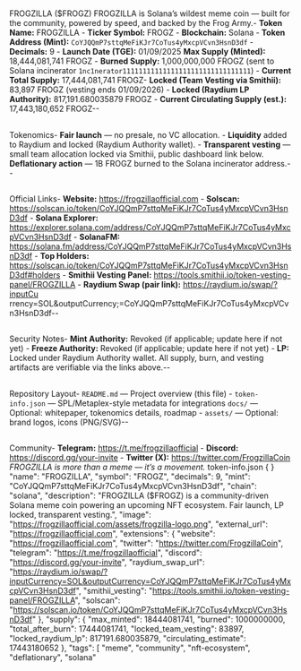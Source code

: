  # 
 FROGZILLA ($FROGZ)
 FROGZILLA is Solana’s wildest meme coin — built for the community, powered by speed, and backed by the Frog
 Army.- **Token Name:** FROGZILLA - **Ticker Symbol:** FROGZ - **Blockchain:** Solana - **Token Address (Mint):**
 `CoYJQQmP7sttqMeFiKJr7CoTus4yMxcpVCvn3HsnD3df` - **Decimals:** 9 - **Launch Date (TGE):** 01/09/2025 
**Max Supply (Minted):** 18,444,081,741 FROGZ - **Burned Supply:** 1,000,000,000 FROGZ (sent to Solana
 incinerator `1nc1nerator11111111111111111111111111111111`) - **Current Total Supply:** 17,444,081,741 FROGZ- **Locked (Team Vesting via Smithii):** 83,897 FROGZ (vesting ends 01/09/2026) - **Locked (Raydium LP
 Authority):** 817,191.680035879 FROGZ - **Current Circulating Supply (est.):** 17,443,180,652 FROGZ--
## 
 Tokenomics- **Fair launch** — no presale, no VC allocation. - **Liquidity** added to Raydium and locked (Raydium Authority
 wallet). - **Transparent vesting** — small team allocation locked via Smithii, public dashboard link below. 
**Deflationary action** — 1B FROGZ burned to the Solana incinerator address.--
## 
 Official Links- **Website:** https://frogzillaofficial.com - **Solscan:**
 https://solscan.io/token/CoYJQQmP7sttqMeFiKJr7CoTus4yMxcpVCvn3HsnD3df - **Solana Explorer:**
 https://explorer.solana.com/address/CoYJQQmP7sttqMeFiKJr7CoTus4yMxcpVCvn3HsnD3df - **SolanaFM:**
 https://solana.fm/address/CoYJQQmP7sttqMeFiKJr7CoTus4yMxcpVCvn3HsnD3df - **Top Holders:**
 https://solscan.io/token/CoYJQQmP7sttqMeFiKJr7CoTus4yMxcpVCvn3HsnD3df#holders - **Smithii Vesting Panel:**
 https://tools.smithii.io/token-vesting-panel/FROGZILLA - **Raydium Swap (pair link):** https://raydium.io/swap/?inputCu
 rrency=SOL&outputCurrency;=CoYJQQmP7sttqMeFiKJr7CoTus4yMxcpVCvn3HsnD3df--
## 
 Security Notes- **Mint Authority:** Revoked (if applicable; update here if not yet) - **Freeze Authority:** Revoked (if applicable; update
 here if not yet) - **LP:** Locked under Raydium Authority wallet.
 All supply, burn, and vesting artifacts are verifiable via the links above.--
## 
 Repository Layout- `README.md` — Project overview (this file) - `token-info.json` — SPL/Metaplex-style metadata for integrations 
`docs/` — Optional: whitepaper, tokenomics details, roadmap - `assets/` — Optional: brand logos, icons (PNG/SVG)--
## 
 Community- **Telegram:** https://t.me/frogzillaofficial - **Discord:** https://discord.gg/your-invite - **Twitter (X):**
 https://twitter.com/FrogzillaCoin
*FROGZILLA is more than a meme — it’s a movement.* 
token-info.json
 {
 }
  "name": "FROGZILLA",
  "symbol": "FROGZ",
  "decimals": 9,
  "mint": "CoYJQQmP7sttqMeFiKJr7CoTus4yMxcpVCvn3HsnD3df",
  "chain": "solana",
  "description": "FROGZILLA ($FROGZ) is a community-driven Solana meme coin powering an upcoming NFT ecosystem. Fair launch, LP locked, transparent vesting.",
  "image": "https://frogzillaofficial.com/assets/frogzilla-logo.png",
  "external_url": "https://frogzillaofficial.com",
  "extensions": {
    "website": "https://frogzillaofficial.com",
    "twitter": "https://twitter.com/FrogzillaCoin",
    "telegram": "https://t.me/frogzillaofficial",
    "discord": "https://discord.gg/your-invite",
    "raydium_swap_url": "https://raydium.io/swap/?inputCurrency=SOL&outputCurrency=CoYJQQmP7sttqMeFiKJr7CoTus4yMxcpVCvn3HsnD3df",
    "smithii_vesting": "https://tools.smithii.io/token-vesting-panel/FROGZILLA",
    "solscan": "https://solscan.io/token/CoYJQQmP7sttqMeFiKJr7CoTus4yMxcpVCvn3HsnD3df"
  },
  "supply": {
    "max_minted": 18444081741,
    "burned": 1000000000,
    "total_after_burn": 17444081741,
    "locked_team_vesting": 83897,
    "locked_raydium_lp": 817191.680035879,
    "circulating_estimate": 17443180652
  },
  "tags": [
    "meme",
    "community",
    "nft-ecosystem",
    "deflationary",
    "solana"
  
